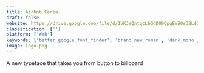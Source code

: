 ```yaml
---
title: Airbnb Cereal
draft: false 
website: https://drive.google.com/file/d/1VKJeQntqcL6GdD09QpqEYB0s32LdILv4/view
classification: ['']
platform: ['Web']
keywords: ['better_google_font_finder', 'brand_new_roman', 'dank_mono', 'ficture', 'font_fit', 'font_generator', 'font_packer', 'font_shaming', 'fontdatabase', 'fontjoy', 'fontkey', 'fontea', 'lottie_by_airbnb', 'parse_grotesk_mono', 'picas', 'replace_cover', 'type_anything', 'unique', 'whatthefont', 'wordmark.it']
image: logo.png
---
```

A new typeface that takes you from button to billboard